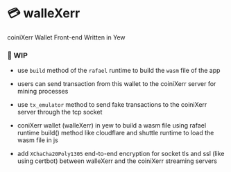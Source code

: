 

# 💳 walleXerr

coiniXerr Wallet Front-end Written in Yew 

### 📌 WIP

* use `build` method of the `rafael` runtime to build the `wasm` file of the app

* users can send transaction from this wallet to the coiniXerr server for mining processes

* use `tx_emulator` method to send fake transactions to the coiniXerr server through the tcp socket

* coniXerr wallet (walleXerr) in yew to build a wasm file using rafael runtime build() method like cloudflare and shuttle runtime to load the wasm file in js 

* add `XChaCha20Poly1305` end-to-end encryption for socket tls and ssl (like using certbot) between walleXerr and the coiniXerr streaming servers


